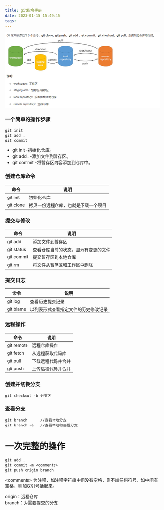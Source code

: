 ```yaml
---
title: git指令手册
date: 2023-01-15 15:49:45
tags:
---
```



![](./image/git基本操作.png "git基本操作")


### 一个简单的操作步骤
	git init    
	git add .   
	git commit
     
- git init    -初始化仓库。
- git add .   -添加文件到暂存区。
- git commit  -将暂存区内容添加到仓库中。 


### 创建仓库命令

|  命令  | 说明 |
|-------|------|
|git init|初始化仓库|
|git clone|拷贝一份远程仓库，也就是下载一个项目|

### 提交与修改

|  命令  | 说明 |
|-------|------|
|git add|添加文件到暂存区|
|git status|查看仓库当前的状态，显示有变更的文件|
|git commit|提交暂存区到本地仓库|
|git rm|将文件从暂存区和工作区中删除|

### 提交日志
|  命令  | 说明 |
|-------|------|
|git log|查看历史提交记录|
|git blame <file>|以列表形式查看指定文件的历史修改记录

### 远程操作
|  命令  | 说明 |
|-------|------|
|git remote|远程仓库操作|
|git fetch|从远程获取代码库|
|git pull|下载远程代码并合并|
|git push|上传远程代码并合并|

### 创建并切换分支
	git checkout -b 分支名

### 查看分支
	git branch 		//查看本地分支
	git branch -a	//查看本地和远程分支


# 一次完整的操作
	git add .
	git commit -m <comments>
	git push origin branch

\<comments> 为注释，如注释字符串中间没有空格，则不加任何符号。如中间有空格，则加双引号括起来。

origin：远程仓库  
branch：为需要提交的分支